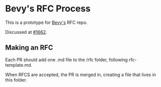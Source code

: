 # Bevy's RFC Process

This is a prototype for [Bevy's](https://bevyengine.org) RFC repo.

Discussed at [#1662](https://github.com/bevyengine/bevy/pull/1662).

## Making an RFC

Each PR should add one .md file to the /rfc folder, following rfc-template.md.

When RFCS are accepted, the PR is merged in, creating a file that lives in this folder.
